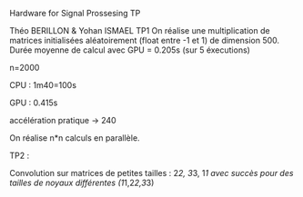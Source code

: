 Hardware for Signal Prossesing TP

Théo BERILLON & Yohan ISMAEL
TP1
On réalise une multiplication de matrices initialisées aléatoirement (float entre -1 et 1) de dimension 500.
Durée moyenne de calcul avec GPU = 0.205s (sur 5 éxecutions)


n=2000

CPU : 1m40=100s

GPU : 0.415s

accélération pratique -> 240

On réalise n*n calculs en parallèle.

TP2 :

Convolution sur matrices de petites tailles : 2*2, 3*3, 1*1 avec succès pour des tailles de noyaux différentes (1*1,2*2,3*3)
